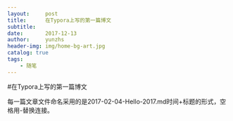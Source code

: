 ```yaml
---
layout:     post
title:      在Typora上写的第一篇博文
subtitle:   
date:       2017-12-13
author:     yunzhs
header-img: img/home-bg-art.jpg
catalog: true
tags:
    - 随笔
---
```


#在Typora上写的第一篇博文

每一篇文章文件命名采用的是2017-02-04-Hello-2017.md时间+标题的形式，空格用-替换连接。
